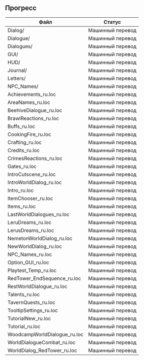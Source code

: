 ## Прогресс

| Файл                           | Статус              |
|--------------------------------|---------------------|
| Dialog/                        | Машинный перевод    |
| Dialogue/                      | Машинный перевод    |
| Dialogues/                     | Машинный перевод    |
| GUI/                           | Машинный перевод    |
| HUD/                           | Машинный перевод    |
| Journal/                       | Машинный перевод    |
| Letters/                       | Машинный перевод    |
| NPC_Names/                     | Машинный перевод    |
| Achievements_ru.loc            | Машинный перевод    |
| AreaNames_ru.loc               | Машинный перевод    |
| BeehiveDialogue_ru.loc         | Машинный перевод    |
| BrawlReactions_ru.loc          | Машинный перевод    |
| Buffs_ru.loc                   | Машинный перевод    |
| CookingFire_ru.loc             | Машинный перевод    |
| Crafting_ru.loc                | Машинный перевод    |
| Credits_ru.loc                 | Машинный перевод    |
| CrimesReactions_ru.loc         | Машинный перевод    |
| Gates_ru.loc                   | Машинный перевод    |
| IntroCutscene_ru.loc           | Машинный перевод    |
| IntroWorldDialog_ru.loc        | Машинный перевод    |
| Intro_ru.loc                   | Машинный перевод    |
| ItemChooser_ru.loc             | Машинный перевод    |
| Items_ru.loc                   | Машинный перевод    |
| LastWorldDialogues_ru.loc      | Машинный перевод    |
| LeruDreams_ru.loc              | Машинный перевод    |
| LerusDreams_ru.loc             | Машинный перевод    |
| NemetonWorldDialog_ru.loc      | Машинный перевод    |
| NewWorldDialog_ru.loc          | Машинный перевод    |
| NPC_Names_ru.loc               | Машинный перевод    |
| Option_GUI_ru.loc              | Машинный перевод    |
| Playtest_Temp_ru.loc           | Машинный перевод    |
| RedTower_EndSequence_ru.loc    | Машинный перевод    |
| RestWorldDialogue_ru.loc       | Машинный перевод    |
| Talents_ru.loc                 | Машинный перевод    |
| TavernQuests_ru.loc            | Машинный перевод    |
| TooltipSettings_ru.loc         | Машинный перевод    |
| TutorialNew_ru.loc             | Машинный перевод    |
| Tutorial_ru.loc                | Машинный перевод    |
| WoodcampWorldDialogue_ru.loc    | Машинный перевод    |
| WorldDialogueCombat_ru.loc     | Машинный перевод    |
| WorldDialog_RedTower_ru.loc    | Машинный перевод    |
